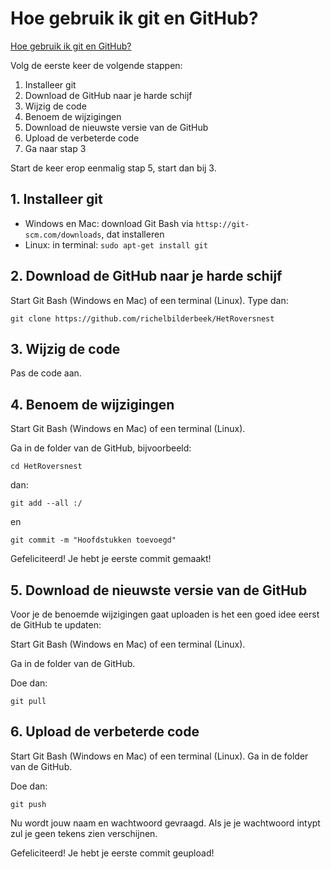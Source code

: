 # Hoe gebruik ik git en GitHub?

[Hoe gebruik ik git en GitHub?](HoeGebruikIkGitEnGitHub.md)

Volg de eerste keer de volgende stappen:

 1. Installeer git
 2. Download de GitHub naar je harde schijf
 3. Wijzig de code
 4. Benoem de wijzigingen
 5. Download de nieuwste versie van de GitHub
 6. Upload de verbeterde code
 7. Ga naar stap 3

Start de keer erop eenmalig stap 5, start dan bij 3.

## 1. Installeer git

 * Windows en Mac: download Git Bash via `httsp://git-scm.com/downloads`, dat installeren
 * Linux: in terminal: `sudo apt-get install git`

## 2. Download de GitHub naar je harde schijf

Start Git Bash (Windows en Mac) of een terminal (Linux). Type dan:

```
git clone https://github.com/richelbilderbeek/HetRoversnest
```

## 3. Wijzig de code

Pas de code aan.

## 4. Benoem de wijzigingen

Start Git Bash (Windows en Mac) of een terminal (Linux). 

Ga in de folder van de GitHub, bijvoorbeeld:

```
cd HetRoversnest
```

dan:

```
git add --all :/
```

en

```
git commit -m "Hoofdstukken toevoegd"
```

Gefeliciteerd! Je hebt je eerste commit gemaakt!

## 5. Download de nieuwste versie van de GitHub

Voor je de benoemde wijzigingen gaat uploaden is het een goed idee eerst de GitHub te updaten:

Start Git Bash (Windows en Mac) of een terminal (Linux). 

Ga in de folder van de GitHub.

Doe dan:

```
git pull
```

## 6. Upload de verbeterde code

Start Git Bash (Windows en Mac) of een terminal (Linux). Ga in de folder van de GitHub.

Doe dan:

```
git push
```

Nu wordt jouw naam en wachtwoord gevraagd. Als je je wachtwoord intypt zul je geen tekens zien verschijnen.

Gefeliciteerd! Je hebt je eerste commit geupload!